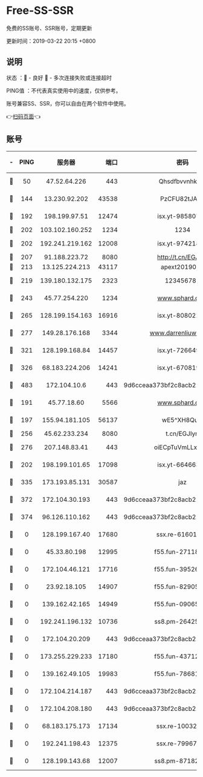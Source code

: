 # Free-SS-SSR

免费的SS账号、SSR账号，定期更新

更新时间：2019-03-22 20:15 +0800

## 说明

状态     ：🙂 - 良好 🙁 - 多次连接失败或连接超时

PING值   ：不代表真实使用中的速度，仅供参考。

账号兼容SS、SSR，你可以自由在两个软件中使用。

👉[扫码页面](https://liesauer.github.io/Free-SS-SSR/)👈

## 账号

|-|PING|服务器|端口|密码|加密方式|区域|
|:----:|:----:|:-----:|-----:|:----:|:----:|:----:|
|🙂|50|47.52.64.226|443|Qhsdfbvvnhkm1|aes-256-cfb|HK|
|🙂|144|13.230.92.202|43538|PzCFU82tJAdZ|aes-256-cfb|JP|
|🙂|192|198.199.97.51|12474|isx.yt-98580755|aes-256-cfb|US|
|🙂|202|103.102.160.252|1234|1234|rc4-md5|JP|
|🙂|202|192.241.219.162|12008|isx.yt-97421893|aes-256-cfb|US|
|🙂|207|91.188.223.72|8080|http://t.cn/EGJIyrl|rc4-md5|RU|
|🙂|213|13.125.224.213|43117|apext2019005|chacha20|KR|
|🙂|219|139.180.132.175|2323|123456789|aes-256-cfb|SG|
|🙂|243|45.77.254.220|1234|www.sphard.com|aes-256-cfb|SG|
|🙂|265|128.199.154.163|16916|isx.yt-80802221|aes-256-cfb|SG|
|🙂|277|149.28.176.168|3344|www.darrenliuwei.com|aes-256-cfb|AU|
|🙂|321|128.199.168.84|14457|isx.yt-72664924|aes-256-cfb|SG|
|🙂|326|68.183.224.206|14241|isx.yt-67081924|aes-256-cfb|SG|
|🙂|483|172.104.10.6|443|9d6cceaa373bf2c8acb22e60b6a58be6|aes-256-cfb|US|
|🙂|191|45.77.18.60|5566|www.sphard.com|aes-256-cfb|JP|
|🙂|197|155.94.181.105|56137|wE5^XH8Quw|aes-256-cfb|US|
|🙂|256|45.62.233.234|8080|t.cn/EGJIyrl|rc4-md5|CA|
|🙂|276|207.148.83.41|443|oiECpTuVmLLxk4Ts|aes-256-cfb|AU|
|🙁|202|198.199.101.65|17098|isx.yt-66466374|aes-256-cfb|US|
|🙁|335|173.193.85.131|30587|jaz|aes-256-cfb|US|
|🙁|372|172.104.30.193|443|9d6cceaa373bf2c8acb22e60b6a58be6|aes-256-cfb|US|
|🙁|374|96.126.110.162|443|9d6cceaa373bf2c8acb22e60b6a58be6|aes-256-cfb|US|
|🙁|0|128.199.167.40|17680|ssx.re-61601620|aes-256-cfb|SG|
|🙁|0|45.33.80.198|12995|f55.fun-27118272|aes-256-cfb|US|
|🙁|0|172.104.46.121|17716|f55.fun-39526771|aes-256-cfb|SG|
|🙁|0|23.92.18.105|14907|f55.fun-82905672|aes-256-cfb|US|
|🙁|0|139.162.42.165|14949|f55.fun-09065498|aes-256-cfb|SG|
|🙁|0|192.241.196.132|10736|ss8.pm-26425369|aes-256-cfb|US|
|🙁|0|172.104.20.209|443|9d6cceaa373bf2c8acb22e60b6a58be6|aes-256-cfb|US|
|🙁|0|173.255.229.233|17180|f55.fun-43712198|aes-256-cfb|US|
|🙁|0|139.162.49.105|19983|f55.fun-78681793|aes-256-cfb|SG|
|🙁|0|172.104.214.187|443|9d6cceaa373bf2c8acb22e60b6a58be6|aes-256-cfb|US|
|🙁|0|172.104.208.180|443|9d6cceaa373bf2c8acb22e60b6a58be6|aes-256-cfb|US|
|🙁|0|68.183.175.173|17134|ssx.re-10032791|aes-256-cfb|US|
|🙁|0|192.241.198.43|12375|ssx.re-79967299|aes-256-cfb|US|
|🙁|0|128.199.143.68|12007|ss8.pm-87182779|aes-256-cfb|SG|
